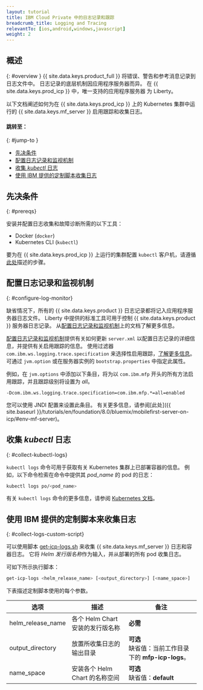 ```yaml
---
layout: tutorial
title: IBM Cloud Private 中的日志记录和跟踪
breadcrumb_title: Logging and Tracing
relevantTo: [ios,android,windows,javascript]
weight: 2
---
```

<!-- NLS_CHARSET=UTF-8 -->
## 概述
{: #overview }
{{ site.data.keys.product_full }} 将错误、警告和参考消息记录到日志文件中。 日志记录的底层机制因应用程序服务器而异。 在 {{ site.data.keys.prod_icp }} 中，唯一支持的应用程序服务器
为 Liberty。

以下文档阐述如何为在 {{ site.data.keys.prod_icp }} 上的 Kubernetes 集群中运行的 {{ site.data.keys.mf_server }} 启用跟踪和收集日志。


#### 跳转至：
{: #jump-to }
* [先决条件](#prereqs)
* [配置日志记录和监视机制](#configure-log-monitor)
* [收集 *kubectl* 日志](#collect-kubectl-logs)
* [使用 IBM 提供的定制脚本收集日志](#collect-logs-custom-script)


## 先决条件
{: #prereqs}

安装并配置日志收集和故障诊断所需的以下工具：
* Docker (`docker`)
* Kubernetes CLI (`kubectl`)

要为在 {{ site.data.keys.prod_icp }} 上运行的集群配置 `kubectl` 客户机，请遵循[此处](https://www.ibm.com/support/knowledgecenter/en/SSBS6K_2.1.0/manage_cluster/cfc_cli.html)描述的步骤。


## 配置日志记录和监视机制
{: #configure-log-monitor}

缺省情况下，所有的 {{ site.data.keys.product }} 日志记录都将记入应用程序服务器日志文件。 Liberty 中提供的标准工具可用于控制 {{ site.data.keys.product }} 服务器日志记录。 从[配置日志记录和监视机制](https://www.ibm.com/support/knowledgecenter/en/SSHS8R_8.0.0/com.ibm.worklight.installconfig.doc/admin/r_logging_and_monitoring_mechanisms.html)上的文档了解更多信息。

[配置日志记录和监视机制](https://www.ibm.com/support/knowledgecenter/en/SSHS8R_8.0.0/com.ibm.worklight.installconfig.doc/admin/r_logging_and_monitoring_mechanisms.html)提供有关如何更新 `server.xml` 以配置日志记录的详细信息，并提供有关启用跟踪的信息。 使用过滤器 `com.ibm.ws.logging.trace.specification` 来选择性启用跟踪，[了解更多信息](https://www.ibm.com/support/knowledgecenter/en/SSEQTP_8.5.5/com.ibm.websphere.wlp.doc/ae/rwlp_logging.html)。 可通过 `jvm.option` 或在服务器实例的 `bootstrap.properties` 中指定此属性。

例如，在 `jvm.options` 中添加以下条目，将为以 `com.ibm.mfp` 开头的所有方法启用跟踪，并且跟踪级别将设置为 *all*。
```
-Dcom.ibm.ws.logging.trace.specification=com.ibm.mfp.*=all=enabled
```
 您可以使用 JNDI 配置来设置此条目。 有关更多信息，请参阅[此处]({{ site.baseurl }}/tutorials/en/foundation/8.0/bluemix/mobilefirst-server-on-icp/#env-mf-server)。


## 收集 *kubectl* 日志
{: #collect-kubectl-logs}

`kubectl logs` 命令可用于获取有关 Kubernetes 集群上已部署容器的信息。 例如，以下命令检索在命令中提供其 *pod_name* 的 pod 的日志：

```bash
kubectl logs po/<pod_name>
```
有关 `kubectl logs` 命令的更多信息，请参阅 [Kubernetes 文档](https://kubernetes-v1-4.github.io/docs/user-guide/kubectl/kubectl_logs/)。

## 使用 IBM 提供的定制脚本来收集日志
{: #collect-logs-custom-script}

可以使用脚本 [get-icp-logs.sh](get-icp-logs.sh) 来收集 {{ site.data.keys.mf_server }} 日志和容器日志。 它将 *Helm 发行版名称*作为输入，并从部署的所有 pod 收集日志。

可如下所示执行脚本：
```bash
get-icp-logs <helm_release_name> [<output_directory>] [<name_space>]
```
下表描述定制脚本使用的每个参数。

| 选项 | 描述 | 备注 |
|--------|-------------|---------|
| helm_release_name | 各个 Helm Chart 安装的发行版名称 | **必需** |
| output_directory | 放置所收集日志的输出目录 | **可选**<br/>缺省值：当前工作目录下的 **mfp-icp-logs**。 |
| name_space | 安装各个 Helm Chart 的名称空间 | **可选**<br/>缺省值：**default** |
